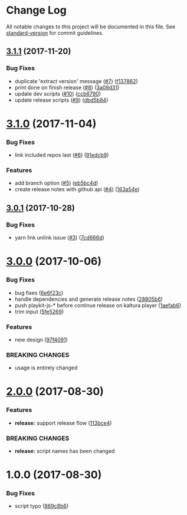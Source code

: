 # Change Log

All notable changes to this project will be documented in this file. See [standard-version](https://github.com/conventional-changelog/standard-version) for commit guidelines.

<a name="3.1.1"></a>
## [3.1.1](https://github.com/kaltura/playkit-js-env-manger/compare/v3.1.0...v3.1.1) (2017-11-20)


### Bug Fixes

* duplicate 'extract version' message ([#7](https://github.com/kaltura/playkit-js-env-manger/issues/7)) ([f137862](https://github.com/kaltura/playkit-js-env-manger/commit/f137862))
* print done on finish release ([#8](https://github.com/kaltura/playkit-js-env-manger/issues/8)) ([3a08d31](https://github.com/kaltura/playkit-js-env-manger/commit/3a08d31))
* update dev scripts ([#10](https://github.com/kaltura/playkit-js-env-manger/issues/10)) ([ccb6790](https://github.com/kaltura/playkit-js-env-manger/commit/ccb6790))
* update release scripts ([#9](https://github.com/kaltura/playkit-js-env-manger/issues/9)) ([dbd5b84](https://github.com/kaltura/playkit-js-env-manger/commit/dbd5b84))



<a name="3.1.0"></a>
# [3.1.0](https://github.com/kaltura/playkit-js-env-manger/compare/v3.0.1...v3.1.0) (2017-11-04)


### Bug Fixes

* link included repos last ([#6](https://github.com/kaltura/playkit-js-env-manger/issues/6)) ([91edcb9](https://github.com/kaltura/playkit-js-env-manger/commit/91edcb9))


### Features

* add branch option ([#5](https://github.com/kaltura/playkit-js-env-manger/issues/5)) ([eb5bc4d](https://github.com/kaltura/playkit-js-env-manger/commit/eb5bc4d))
* create release notes with github api ([#4](https://github.com/kaltura/playkit-js-env-manger/issues/4)) ([163a54e](https://github.com/kaltura/playkit-js-env-manger/commit/163a54e))



<a name="3.0.1"></a>
## [3.0.1](https://github.com/kaltura/playkit-js-env-manger/compare/v3.0.0...v3.0.1) (2017-10-28)


### Bug Fixes

* yarn link unlink issue ([#3](https://github.com/kaltura/playkit-js-env-manger/issues/3)) ([7cd666d](https://github.com/kaltura/playkit-js-env-manger/commit/7cd666d))



<a name="3.0.0"></a>
# [3.0.0](https://github.com/kaltura/playkit-js-env-manger/compare/v2.0.0...v3.0.0) (2017-10-06)


### Bug Fixes

* bug fixes ([6e6f23c](https://github.com/kaltura/playkit-js-env-manger/commit/6e6f23c))
* handle dependencies and generate release notes ([28805b6](https://github.com/kaltura/playkit-js-env-manger/commit/28805b6))
* push playkit-js-* before continue release on kaltura player ([1aefab6](https://github.com/kaltura/playkit-js-env-manger/commit/1aefab6))
* trim input ([5fe5269](https://github.com/kaltura/playkit-js-env-manger/commit/5fe5269))


### Features

* new design ([97f4091](https://github.com/kaltura/playkit-js-env-manger/commit/97f4091))


### BREAKING CHANGES

* usage is entirely changed



<a name="2.0.0"></a>
# [2.0.0](https://github.com/kaltura/playkit-js-env-manger/compare/v1.0.0...v2.0.0) (2017-08-30)


### Features

* **release:** support release flow ([113bce4](https://github.com/kaltura/playkit-js-env-manger/commit/113bce4))


### BREAKING CHANGES

* **release:** script names has been changed



<a name="1.0.0"></a>
# 1.0.0 (2017-08-30)


### Bug Fixes

* script typo ([869c8b6](https://github.com/kaltura/playkit-js-env-manger/commit/869c8b6))
